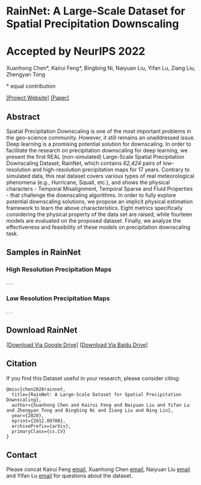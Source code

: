# RainNet: A Large-Scale Dataset for Spatial Precipitation Downscaling
# Accepted by NeurIPS 2022
Xuanhong Chen*, Kairui Feng*, Bingbing Ni, Naiyuan Liu, Yifan Lu, Ziang Liu, Zhengyan Tong

\* equal contribution

[[Project Website]](https://neuralchen.github.io/RainNet) [[Paper]](https://arxiv.org/abs/2012.09700)

## Abstract
Spatial Precipitation Downscaling is one of the most important problems in the geo-science community. However, it still remains an unaddressed issue. Deep learning is a promising potential solution for downscaling. In order to facilitate the research on precipitation downscaling for deep learning, we present the first REAL (non-simulated) Large-Scale Spatial Precipitation Downscaling Dataset, RainNet, which contains *62,424* pairs of low-resolution and high-resolution precipitation maps for 17 years. Contrary to simulated data, this real dataset covers various types of real meteorological phenomena (e.g., Hurricane, Squall, etc.), and shows the physical characters - Temporal Misalignment, Temporal Sparse and Fluid Properties - that challenge the downscaling algorithms. In order to fully explore potential downscaling solutions, we propose an implicit physical estimation framework to learn the above characteristics. Eight metrics specifically considering the physical property of the data set are raised, while fourteen models are evaluated on the proposed dataset. Finally, we analyze the effectiveness and feasibility of these models on precipitation downscaling task. 

## Samples in RainNet

### High Resolution Precipitation Maps
<img src="./docs/img/HRGT_201009539_201009571.webp"  style="zoom: 20%;" />
<img src="./docs/img/HRGT_201108607_201108655.webp"  style="zoom: 20%;" />
<img src="./docs/img/HRGT_201109091_201109123.webp"  style="zoom: 20%;" />

### Low Resolution Precipitation Maps
<img src="./docs/img/LRGT_201009539_201009571.webp"  style="zoom: 20%;" />
<img src="./docs/img/LRGT_201108607_201108655.webp"  style="zoom: 20%;" />
<img src="./docs/img/LRGT_201109091_201109123.webp"  style="zoom: 20%;" />



## Download RainNet

[[Download Via Google Drive]](https://neuralchen.github.io/RainNet) [[Download Via Baidu Drive]](https://arxiv.org/abs/2012.09700)


## Citation
If you find this Dataset useful in your research, please consider citing:

```
@misc{chen2020rainnet,
  title={RainNet: A Large-Scale Dataset for Spatial Precipitation Downscaling},
  author={Xuanhong Chen and Kairui Feng and Naiyuan Liu and Yifan Lu and Zhengyan Tong and Bingbing Ni and Ziang Liu and Ning Lin},
  year={2020},
  eprint={2012.09700},
  archivePrefix={arXiv},
  primaryClass={cs.CV}
} 
```

## Contact
Please concat Kairui Feng [email](kairuif@princeton.com), Xuanhong Chen [email](xuanhongchenzju@outlook.com), Naiyuan Liu [email](naiyuan.liu@student.uts.edu.au) and Yifan Lu [email](yifan_lu@sjtu.edu.cn) for questions about the dataset. 
